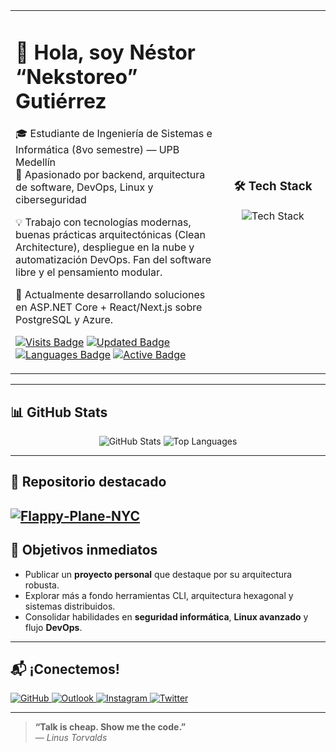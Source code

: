 <table>
  <tr>
    <td valign="top" width="66%">
      
# 👋 Hola, soy **Néstor “Nekstoreo” Gutiérrez**

🎓 Estudiante de Ingeniería de Sistemas e Informática (8vo semestre) — UPB Medellín  
🚀 Apasionado por backend, arquitectura de software, DevOps, Linux y ciberseguridad  

💡 Trabajo con tecnologías modernas, buenas prácticas arquitectónicas (Clean Architecture), despliegue en la nube y automatización DevOps. Fan del software libre y el pensamiento modular.

📌 Actualmente desarrollando soluciones en ASP.NET Core + React/Next.js sobre PostgreSQL y Azure.

[![Visits Badge](https://komarev.com/ghpvc/?username=Nekstoreo&label=Profile%20views&color=0e75b6&style=flat)](https://github.com/Nekstoreo)
[![Updated Badge](https://img.shields.io/github/last-commit/Nekstoreo/Flappy-Plane-NYC?style=flat-square&logo=github)](https://github.com/Nekstoreo/Flappy-Plane-NYC)
[![Languages Badge](https://img.shields.io/github/languages/count/Nekstoreo/Flappy-Plane-NYC?style=flat-square)](https://github.com/Nekstoreo/Flappy-Plane-NYC)
[![Active Badge](https://img.shields.io/badge/Maintained-Yes-brightgreen?style=flat-square)](https://github.com/Nekstoreo)

   </td>
   <td width="33%" align="center">

### 🛠️ Tech Stack

<img src="https://skillicons.dev/icons?i=cs,dotnet,nodejs,nextjs,postgres,mongodb,docker,azure,vercel,git,linux,redhat,debian,bash,rider,vscode&perline=4" alt="Tech Stack" />

   </td>
  </tr>
</table>

---

## 📊 GitHub Stats

<p align="center">
  <img src="https://github-readme-stats.vercel.app/api?username=Nekstoreo&show_icons=true&theme=radical&hide=issues" alt="GitHub Stats" />
  <img src="https://github-readme-stats.vercel.app/api/top-langs/?username=Nekstoreo&layout=compact&theme=radical" alt="Top Languages" />
</p>

---

## 💼 Repositorio destacado

[![Flappy‑Plane‑NYC](https://github-readme-stats.vercel.app/api/pin/?username=Nekstoreo&repo=Flappy-Plane-NYC&show_owner=true&theme=dark)](https://github.com/Nekstoreo/Flappy-Plane-NYC)
---

## 🎯 Objetivos inmediatos

- Publicar un **proyecto personal** que destaque por su arquitectura robusta.
- Explorar más a fondo herramientas CLI, arquitectura hexagonal y sistemas distribuidos.
- Consolidar habilidades en **seguridad informática**, **Linux avanzado** y flujo **DevOps**.

---

## 📬 ¡Conectemos!

<p align="left">
  <a href="https://github.com/Nekstoreo">
    <img src="https://img.shields.io/badge/GitHub-%40Nekstoreo-181717?style=for-the-badge&logo=github" alt="GitHub" />
  </a>
  <a href="mailto:nestorg456k@outlook.com">
    <img src="https://img.shields.io/badge/Email-nestorg456k%40outlook.com-blue?style=for-the-badge&logo=microsoft-outlook&logoColor=white" alt="Outlook" />
  </a>
  <a href="https://instagram.com/Nekstoreo">
    <img src="https://img.shields.io/badge/Instagram-%40Nekstoreo-E4405F?style=for-the-badge&logo=instagram&logoColor=white" alt="Instagram" />
  </a>
  <a href="https://x.com/Nekstoreo">
    <img src="https://img.shields.io/badge/Twitter-%40Nekstoreo-1DA1F2?style=for-the-badge&logo=x&logoColor=white" alt="Twitter" />
  </a>
</p>


---

> **“Talk is cheap. Show me the code.”**  
> — *Linus Torvalds*


